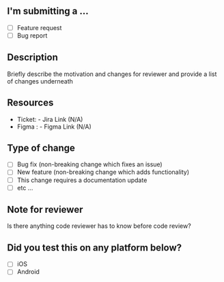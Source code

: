 ## I'm submitting a ...
- [ ] Feature request
- [ ] Bug report

## Description
Briefly describe the motivation and changes for reviewer and provide a list of changes underneath

## Resources
- Ticket: - Jira Link (N/A)
- Figma : - Figma Link (N/A)

## Type of change
- [ ] Bug fix (non-breaking change which fixes an issue)
- [ ] New feature (non-breaking change which adds functionality)
- [ ] This change requires a documentation update
- [ ] etc ...

## Note for reviewer
Is there anything code reviewer has to know before code review?

## Did you test this on any platform below?
- [ ] iOS
- [ ] Android
